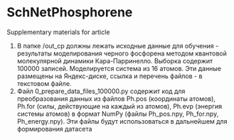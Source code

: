 # SchNetPhosphorene
Supplementary materials for article

1) В папке /out_cp должны лежать исходные данные для обучения - результаты моделирования черного фосфорена методом квантовой
молекулярной динамики Кара-Парринелло. Выборка содержит 100000 записей. Моделируется система из 16 атомов.
Эти данные размещены на Яндекс-диске, ссылка и перечень файлов - в текстовом файле.
2) Файл 0_prepare_data_files_100000.py содержит код для преобразования данных из файлов
    Ph.pos (координаты атомов),
    Ph.for (силы, действующие на каждый из атомов),
    Ph.evp (энергия системы атомов)
в формат NumPy (файлы Ph_pos.npy, Ph_for.npy, Ph_energy.npy). Эти файлы будут использоваться в дальнейшем
для формирования датасета

